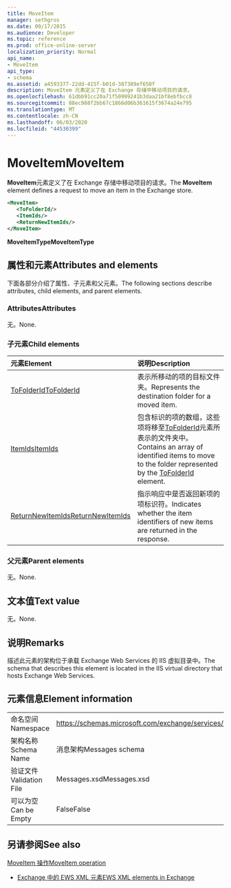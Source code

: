 ```yaml
---
title: MoveItem
manager: sethgros
ms.date: 09/17/2015
ms.audience: Developer
ms.topic: reference
ms.prod: office-online-server
localization_priority: Normal
api_name:
- MoveItem
api_type:
- schema
ms.assetid: a4593377-22dd-415f-b01d-387389ef650f
description: MoveItem 元素定义了在 Exchange 存储中移动项目的请求。
ms.openlocfilehash: 61dbb91cc20a71f50999241b3daa21bf8ebfbcc8
ms.sourcegitcommit: 88ec988f2bb67c1866d06b361615f3674a24e795
ms.translationtype: MT
ms.contentlocale: zh-CN
ms.lasthandoff: 06/03/2020
ms.locfileid: "44530399"
---
```

# <a name="moveitem"></a><span data-ttu-id="9d582-103">MoveItem</span><span class="sxs-lookup"><span data-stu-id="9d582-103">MoveItem</span></span>

<span data-ttu-id="9d582-104">**MoveItem**元素定义了在 Exchange 存储中移动项目的请求。</span><span class="sxs-lookup"><span data-stu-id="9d582-104">The **MoveItem** element defines a request to move an item in the Exchange store.</span></span> 
  
```XML
<MoveItem>
   <ToFolderId/>
   <ItemIds/>
   <ReturnNewItemIds/>
</MoveItem>
```

 <span data-ttu-id="9d582-105">**MoveItemType**</span><span class="sxs-lookup"><span data-stu-id="9d582-105">**MoveItemType**</span></span>
## <a name="attributes-and-elements"></a><span data-ttu-id="9d582-106">属性和元素</span><span class="sxs-lookup"><span data-stu-id="9d582-106">Attributes and elements</span></span>

<span data-ttu-id="9d582-107">下面各部分介绍了属性、子元素和父元素。</span><span class="sxs-lookup"><span data-stu-id="9d582-107">The following sections describe attributes, child elements, and parent elements.</span></span>
  
### <a name="attributes"></a><span data-ttu-id="9d582-108">Attributes</span><span class="sxs-lookup"><span data-stu-id="9d582-108">Attributes</span></span>

<span data-ttu-id="9d582-109">无。</span><span class="sxs-lookup"><span data-stu-id="9d582-109">None.</span></span>
  
### <a name="child-elements"></a><span data-ttu-id="9d582-110">子元素</span><span class="sxs-lookup"><span data-stu-id="9d582-110">Child elements</span></span>

|<span data-ttu-id="9d582-111">**元素**</span><span class="sxs-lookup"><span data-stu-id="9d582-111">**Element**</span></span>|<span data-ttu-id="9d582-112">**说明**</span><span class="sxs-lookup"><span data-stu-id="9d582-112">**Description**</span></span>|
|:-----|:-----|
|[<span data-ttu-id="9d582-113">ToFolderId</span><span class="sxs-lookup"><span data-stu-id="9d582-113">ToFolderId</span></span>](tofolderid.md) <br/> |<span data-ttu-id="9d582-114">表示所移动的项的目标文件夹。</span><span class="sxs-lookup"><span data-stu-id="9d582-114">Represents the destination folder for a moved item.</span></span>  <br/> |
|[<span data-ttu-id="9d582-115">ItemIds</span><span class="sxs-lookup"><span data-stu-id="9d582-115">ItemIds</span></span>](itemids.md) <br/> |<span data-ttu-id="9d582-116">包含标识的项的数组，这些项将移至[ToFolderId](tofolderid.md)元素所表示的文件夹中。</span><span class="sxs-lookup"><span data-stu-id="9d582-116">Contains an array of identified items to move to the folder represented by the [ToFolderId](tofolderid.md) element.</span></span>  <br/> |
|[<span data-ttu-id="9d582-117">ReturnNewItemIds</span><span class="sxs-lookup"><span data-stu-id="9d582-117">ReturnNewItemIds</span></span>](returnnewitemids.md) <br/> |<span data-ttu-id="9d582-118">指示响应中是否返回新项的项标识符。</span><span class="sxs-lookup"><span data-stu-id="9d582-118">Indicates whether the item identifiers of new items are returned in the response.</span></span>  <br/> |
   
### <a name="parent-elements"></a><span data-ttu-id="9d582-119">父元素</span><span class="sxs-lookup"><span data-stu-id="9d582-119">Parent elements</span></span>

<span data-ttu-id="9d582-120">无。</span><span class="sxs-lookup"><span data-stu-id="9d582-120">None.</span></span>
  
## <a name="text-value"></a><span data-ttu-id="9d582-121">文本值</span><span class="sxs-lookup"><span data-stu-id="9d582-121">Text value</span></span>

<span data-ttu-id="9d582-122">无。</span><span class="sxs-lookup"><span data-stu-id="9d582-122">None.</span></span>
  
## <a name="remarks"></a><span data-ttu-id="9d582-123">说明</span><span class="sxs-lookup"><span data-stu-id="9d582-123">Remarks</span></span>

<span data-ttu-id="9d582-124">描述此元素的架构位于承载 Exchange Web Services 的 IIS 虚拟目录中。</span><span class="sxs-lookup"><span data-stu-id="9d582-124">The schema that describes this element is located in the IIS virtual directory that hosts Exchange Web Services.</span></span>
  
## <a name="element-information"></a><span data-ttu-id="9d582-125">元素信息</span><span class="sxs-lookup"><span data-stu-id="9d582-125">Element information</span></span>

|||
|:-----|:-----|
|<span data-ttu-id="9d582-126">命名空间</span><span class="sxs-lookup"><span data-stu-id="9d582-126">Namespace</span></span>  <br/> |https://schemas.microsoft.com/exchange/services/2006/messages  <br/> |
|<span data-ttu-id="9d582-127">架构名称</span><span class="sxs-lookup"><span data-stu-id="9d582-127">Schema Name</span></span>  <br/> |<span data-ttu-id="9d582-128">消息架构</span><span class="sxs-lookup"><span data-stu-id="9d582-128">Messages schema</span></span>  <br/> |
|<span data-ttu-id="9d582-129">验证文件</span><span class="sxs-lookup"><span data-stu-id="9d582-129">Validation File</span></span>  <br/> |<span data-ttu-id="9d582-130">Messages.xsd</span><span class="sxs-lookup"><span data-stu-id="9d582-130">Messages.xsd</span></span>  <br/> |
|<span data-ttu-id="9d582-131">可以为空</span><span class="sxs-lookup"><span data-stu-id="9d582-131">Can be Empty</span></span>  <br/> |<span data-ttu-id="9d582-132">False</span><span class="sxs-lookup"><span data-stu-id="9d582-132">False</span></span>  <br/> |
   
## <a name="see-also"></a><span data-ttu-id="9d582-133">另请参阅</span><span class="sxs-lookup"><span data-stu-id="9d582-133">See also</span></span>



[<span data-ttu-id="9d582-134">MoveItem 操作</span><span class="sxs-lookup"><span data-stu-id="9d582-134">MoveItem operation</span></span>](moveitem-operation.md)


- [<span data-ttu-id="9d582-135">Exchange 中的 EWS XML 元素</span><span class="sxs-lookup"><span data-stu-id="9d582-135">EWS XML elements in Exchange</span></span>](ews-xml-elements-in-exchange.md)

